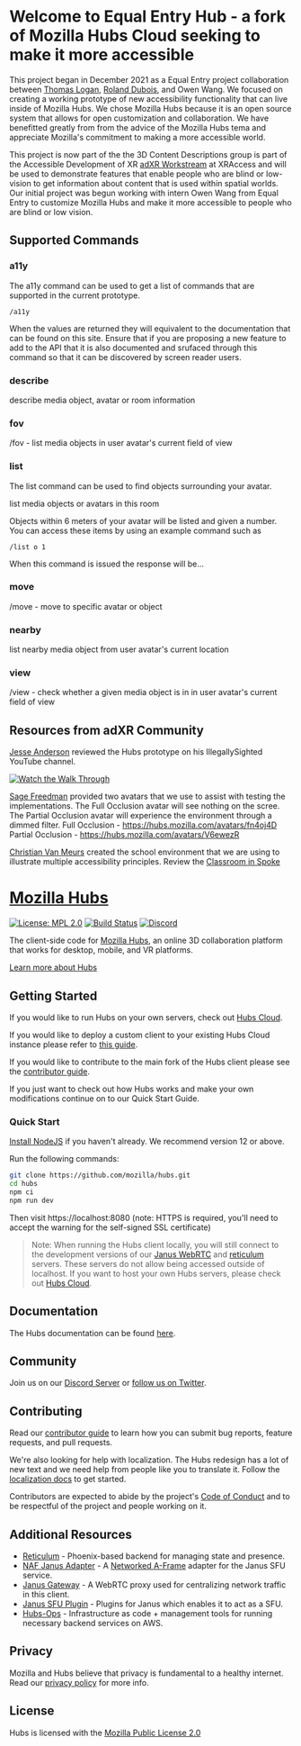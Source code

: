 # Welcome to Equal Entry Hub - a fork of Mozilla Hubs Cloud seeking to make it more accessible

This project began in December 2021 as a Equal Entry project collaboration between [Thomas Logan](https://twitter.com/techthomas), [Roland Dubois](https://twitter.com/rdub80), and Owen Wang. We focused on creating a working prototype of new accessibility functionality that can live inside of Mozilla Hubs.  We chose Mozilla Hubs because it is an open source system that allows for open customization and collaboration. We have benefitted greatly from from the advice of the Mozilla Hubs tema and appreciate Mozilla's commitment to making a more accessible world.  

This project is now part of the the 3D Content Descriptions group is part of the Accessible Development of XR [adXR Workstream](https://xraccess.org/workstreams/adxr/) at XRAccess and will be used to demonstrate features that enable people who are blind or low-vision to get information about content that is used within spatial worlds. Our initial project was begun working with intern Owen Wang from Equal Entry to customize Mozilla Hubs and make it more accessible to people who are blind or low vision. 

## Supported Commands



### a11y
The a11y command can be used to get a list of commands that are supported in the current prototype.

`/a11y`

When the values are returned they will equivalent to the documentation that can be found on this site.  Ensure that if you are proposing a new feature to add to the API that it is also documented and srufaced through this command so that it can be discovered by screen reader users.  

### describe 
describe media object, avatar or room information

### fov
/fov - list media objects in user avatar's current field of view


### list
The list command can be used to find objects surrounding your avatar.

list media objects or avatars in this room

 Objects within 6 meters of your avatar will be listed and given a number. You can access these items by using an example command such as 

`/list o 1`

When this command is issued the response will be...

### move
/move - move to specific avatar or object

### nearby
list nearby media object from user avatar's current location

### view
/view - check whether a given media object is in in user avatar's current field of view

## Resources from adXR Community
[Jesse Anderson](https://twitter.com/bgfh79) reviewed the Hubs prototype on his IllegallySighted YouTube channel. 

[![Watch the Walk Through](https://i.imgur.com/0KeWCjf.png)](https://www.youtube.com/watch?v=o2Bo-QwLQRQ)


[Sage Freedman](https://twitter.com/sagefreeman) provided two avatars that we use to assist with testing the implementations.  The Full Occlusion avatar will see nothing on the scree. The Partial Occlusion avatar will experience the environment through a dimmed filter. 
Full Occlusion - https://hubs.mozilla.com/avatars/fn4oj4D
Partial Occlusion - https://hubs.mozilla.com/avatars/V6ewezR

[Christian Van Meurs](https://www.linkedin.com/in/christian-van-meurs-19861321/) created the school environment that we are using to illustrate multiple accessibility principles. Review the [Classroom in Spoke](https://hubs.mozilla.com/spoke/projects/new?sceneId=OojOIa3)

# [Mozilla Hubs](https://hubs.mozilla.com/)

[![License: MPL 2.0](https://img.shields.io/badge/License-MPL%202.0-brightgreen.svg)](https://opensource.org/licenses/MPL-2.0) [![Build Status](https://travis-ci.org/mozilla/hubs.svg?branch=master)](https://travis-ci.org/mozilla/hubs) [![Discord](https://img.shields.io/discord/498741086295031808)](https://discord.gg/CzAbuGu)

The client-side code for [Mozilla Hubs](https://hubs.mozilla.com/), an online 3D collaboration platform that works for desktop, mobile, and VR platforms.

[Learn more about Hubs](https://hubs.mozilla.com/docs/welcome.html)

## Getting Started

If you would like to run Hubs on your own servers, check out [Hubs Cloud](https://hubs.mozilla.com/docs/hubs-cloud-intro.html).

If you would like to deploy a custom client to your existing Hubs Cloud instance please refer to [this guide](https://hubs.mozilla.com/docs/hubs-cloud-custom-clients.html).

If you would like to contribute to the main fork of the Hubs client please see the [contributor guide](./CONTRIBUTING.md).

If you just want to check out how Hubs works and make your own modifications continue on to our Quick Start Guide.

### Quick Start

[Install NodeJS](https://nodejs.org) if you haven't already. We recommend version 12 or above.

Run the following commands:

```bash
git clone https://github.com/mozilla/hubs.git
cd hubs
npm ci
npm run dev
```

Then visit https://localhost:8080 (note: HTTPS is required, you'll need to accept the warning for the self-signed SSL certificate)

> Note: When running the Hubs client locally, you will still connect to the development versions of our [Janus WebRTC](https://github.com/mozilla/janus-plugin-sfu) and [reticulum](https://github.com/mozilla/reticulum) servers. These servers do not allow being accessed outside of localhost. If you want to host your own Hubs servers, please check out [Hubs Cloud](https://hubs.mozilla.com/docs/hubs-cloud-intro.html).

## Documentation

The Hubs documentation can be found [here](https://hubs.mozilla.com/docs).

## Community

Join us on our [Discord Server](https://discord.gg/CzAbuGu) or [follow us on Twitter](https://twitter.com/MozillaHubs).

## Contributing

Read our [contributor guide](./CONTRIBUTING.md) to learn how you can submit bug reports, feature requests, and pull requests.

We're also looking for help with localization. The Hubs redesign has a lot of new text and we need help from people like you to translate it. Follow the [localization docs](./src/assets/locales/README.md) to get started.

Contributors are expected to abide by the project's [Code of Conduct](./CODE_OF_CONDUCT.md) and to be respectful of the project and people working on it. 

## Additional Resources

* [Reticulum](https://github.com/mozilla/reticulum) - Phoenix-based backend for managing state and presence.
* [NAF Janus Adapter](https://github.com/mozilla/naf-janus-adapter) - A [Networked A-Frame](https://github.com/networked-aframe) adapter for the Janus SFU service.
* [Janus Gateway](https://github.com/meetecho/janus-gateway) - A WebRTC proxy used for centralizing network traffic in this client.
* [Janus SFU Plugin](https://github.com/mozilla/janus-plugin-sfu) - Plugins for Janus which enables it to act as a SFU.
* [Hubs-Ops](https://github.com/mozilla/hubs-ops) - Infrastructure as code + management tools for running necessary backend services on AWS.

## Privacy

Mozilla and Hubs believe that privacy is fundamental to a healthy internet. Read our [privacy policy](./PRIVACY.md) for more info.

## License

Hubs is licensed with the [Mozilla Public License 2.0](./LICENSE)